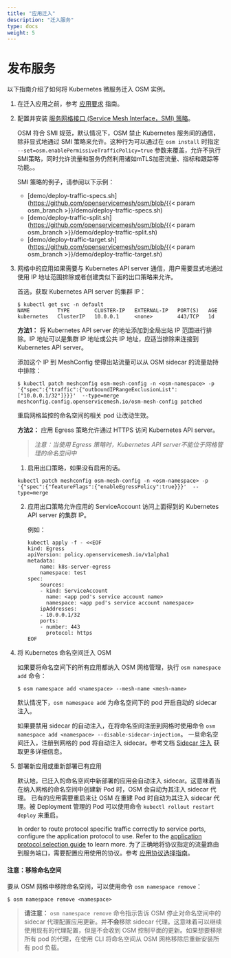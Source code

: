 ```yaml
---
title: "应用迁入"
description: "迁入服务"
type: docs
weight: 5
---
```


# 发布服务

以下指南介绍了如何将 Kubernetes 微服务迁入 OSM 实例。

1. 在迁入应用之前，参考 [应用要求](/docs/guides/app_onboarding/prereqs) 指南。

2. 配置并安装 [服务网格接口 (Service Mesh Interface，SMI) 策略](https://github.com/servicemeshinterface/smi-spec)。

    OSM 符合 SMI 规范，默认情况下，OSM 禁止 Kubernetes 服务间的通信，除非显式地通过 SMI 策略来允许。这种行为可以通过在 `osm install` 时指定 `--set=osm.enablePermissiveTrafficPolicy=true` 参数来覆盖，允许不执行SMI策略，同时允许流量和服务仍然利用诸如mTLS加密流量、指标和跟踪等功能。。

    SMI 策略的例子，请参阅以下示例：
    - [demo/deploy-traffic-specs.sh](https://github.com/openservicemesh/osm/blob/{{< param osm_branch >}}/demo/deploy-traffic-specs.sh)
    - [demo/deploy-traffic-split.sh](https://github.com/openservicemesh/osm/blob/{{< param osm_branch >}}/demo/deploy-traffic-split.sh)
    - [demo/deploy-traffic-target.sh](https://github.com/openservicemesh/osm/blob/{{< param osm_branch >}}/demo/deploy-traffic-target.sh)

3. 网格中的应用如果需要与 Kubernetes API server 通信，用户需要显式地通过使用 IP 地址范围排除或者创建类似下面的出口策略来允许。

   首选，获取 Kubernetes API server 的集群 IP：
   ```console
   $ kubectl get svc -n default
   NAME         TYPE        CLUSTER-IP   EXTERNAL-IP   PORT(S)   AGE
   kubernetes   ClusterIP   10.0.0.1     <none>        443/TCP   1d
   ```

    **方法1：** 将 Kubernetes API server 的地址添加到全局出站 IP 范围进行排除。IP 地址可以是集群 IP 地址或公共 IP 地址，应适当排除来连接到 Kubernetes API server。
    
    添加这个 IP 到 MeshConfig 使得出站流量可以从 OSM sidecar 的流量劫持中排除：
    
    ```console
    $ kubectl patch meshconfig osm-mesh-config -n <osm-namespace> -p '{"spec":{"traffic":{"outboundIPRangeExclusionList":["10.0.0.1/32"]}}}'  --type=merge
    meshconfig.config.openservicemesh.io/osm-mesh-config patched
    ```
    
    重启网格监控的命名空间的相关 pod 让改动生效。

    **方法2：** 应用 Egress 策略允许通过 HTTPS 访问 Kubernetes API server。
   
   > _注意：当使用 Egress 策略时，Kubernetes API server不能位于网格管理的命名空间中_

    1. 启用出口策略，如果没有启用的话。
    ```console
    kubectl patch meshconfig osm-mesh-config -n <osm-namespace> -p '{"spec":{"featureFlags":{"enableEgressPolicy":true}}}'  --type=merge
    ```
   
    2. 应用出口策略允许应用的 ServiceAccount 访问上面得到的 Kubernetes API server 的集群 IP。

        例如：
        ```console
        kubectl apply -f - <<EOF
        kind: Egress
        apiVersion: policy.openservicemesh.io/v1alpha1
        metadata:
            name: k8s-server-egress
            namespace: test
        spec:
            sources:
            - kind: ServiceAccount
              name: <app pod's service account name>
              namespace: <app pod's service account namespace>
            ipAddresses:
            - 10.0.0.1/32
            ports:
            - number: 443
              protocol: https
        EOF
        ```  

4. 将 Kubernetes 命名空间迁入 OSM

    如果要将命名空间下的所有应用都纳入 OSM 网格管理，执行 `osm namespace add` 命令：

    ```console
    $ osm namespace add <namespace> --mesh-name <mesh-name>
    ```

    默认情况下，`osm namespace add` 为命名空间下的 pod 开启自动的 sidecar 注入。

    如果要禁用 sidecar 的自动注入，在将命名空间注册到网格时使用命令 `osm namespace add <namespace> --disable-sidecar-injection`。
    一旦命名空间迁入，注册到网格的 pod 将自动注入 sidecar。参考文档 [Sidecar 注入](/docs/guides/app_onboarding/sidecar_injection) 获取更多详细信息。

5.  部署新应用或重新部署已有应用

    默认地，已迁入的命名空间中新部署的应用会自动注入 sidecar。这意味着当在纳入网格的命名空间中创建新 Pod 时，OSM 会自动为其注入 sidecar 代理。
    已有的应用需要重启来让 OSM 在重建 Pod 时自动为其注入 sidecar 代理。被 Deployment 管理的 Pod 可以使用命令 `kubectl rollout restart deploy` 来重启。

    In order to route protocol specific traffic correctly to service ports, configure the application protocol to use. Refer to the [application protocol selection guide](/docs/guides/app_onboarding/app_protocol_selection) to learn more.
    为了正确地将协议指定的流量路由到服务端口，需要配置应用使用的协议。参考 [应用协议选择指南](/docs/guides/app_onboarding/app_protocol_selection)。

#### 注意：移除命名空间

要从 OSM 网格中移除命名空间，可以使用命令 `osm namespace remove`：

```console
$ osm namespace remove <namespace>
```

> **请注意：**
> `osm namespace remove` 命令指示告诉 OSM 停止对命名空间中的 sidecar 代理配置应用更新。并**不会**移除 sidecar 代理。这意味着可以继续使用现有的代理配置，但是不会收到 OSM 控制平面的更新。如果想要移除所有 pod 的代理，在使用 CLI 将命名空间从 OSM 网格移除后重新安装所有 pod 负载。
